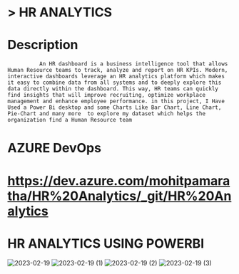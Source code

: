 
# > HR ANALYTICS

# Description
              An HR dashboard is a business intelligence tool that allows Human Resource teams to track, analyze and report on HR KPIs. Modern, interactive dashboards leverage an HR analytics platform which makes it easy to combine data from all systems and to deeply explore this data directly within the dashboard. This way, HR teams can quickly find insights that will improve recruiting, optimize workplace management and enhance employee performance. in this project, I Have Used a Power Bi desktop and some Charts Like Bar Chart, Line Chart, Pie-Chart and many more  to explore my dataset which helps the organization find a Human Resource team 


# AZURE DevOps
# https://dev.azure.com/mohitpamaratha/HR%20Analytics/_git/HR%20Analytics
        
 

 # HR ANALYTICS USING POWERBI
![2023-02-19](https://user-images.githubusercontent.com/103365435/220012903-213058c5-82b6-4db0-b06d-82e711316979.png)
![2023-02-19 (1)](https://user-images.githubusercontent.com/103365435/220012925-06cdf9a0-45a1-44aa-82e0-fd1408666b00.png)
![2023-02-19 (2)](https://user-images.githubusercontent.com/103365435/220012952-3bf7b2c6-6235-42ae-81cb-723c523699ae.png)
![2023-02-19 (3)](https://user-images.githubusercontent.com/103365435/220012978-b4c8a9cf-d723-41ba-8567-9201b1c56796.png)
